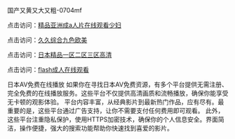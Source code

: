 国产又黄又大又粗-0704mf

点击访问：<a href="https://bered.pages.dev/">精品亚洲成a人片在线观看少妇</a>

点击访问：<a href="https://rtj-3zo.pages.dev/">久久综合九色欧美</a>

点击访问：<a href="https://vassv.pages.dev/">日本精品一区二区三区高清</a>

点击访问：<a href="https://gsd-agv.pages.dev/">flash成人在线观看</a>

日本AV免费在线播放
如果你在寻找日本AV免费资源，有多个平台提供无需注册、完全免费的在线播放服务。这些平台不仅提供高清画质和流畅播放，确保你能享受无卡顿的观影体验。
平台内容丰富，从经典影片到最新热门作品，应有尽有。最重要的是，这些平台通过广告支持，让你不需要支付任何费用即可观看。
此外，这些平台注重隐私保护，使用HTTPS加密技术，确保你的个人信息安全。界面简洁，操作便捷，强大的搜索功能帮助你快速找到喜爱的影片。

<span style="display:none;">[Canonical link](）</span>
